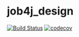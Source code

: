 # job4j_design
[![Build Status](https://travis-ci.org/mikhail43435/job4j_design.svg?branch=master)](https://travis-ci.org/mikhail43435/job4j_design)
[![codecov](https://codecov.io/gh/mikhail43435/job4j_design/branch/master/graph/badge.svg)](https://codecov.io/gh/mikhail43435/job4j_design)
